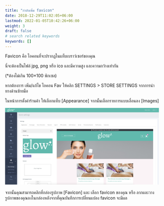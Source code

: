 ```yaml
---
title: "กำลังเพิ่ม favicon"
date: 2018-12-29T11:02:05+06:00
lastmod: 2022-01-05T10:42:26+06:00
weight: 3
draft: false
# search related keywords
keywords: []
---
```


Favicon คือ ไอคอนที่จะปรากฏในแท็บเบราว์เซอร์ของคุณ

นี่จะต้องเป็นไฟล์ jpg, png หรือ ico และมีความสูง และความกว้างเท่ากัน

(*ต้องไม่เกิน 100×100 พิกเซล)

หากต้องการ เพิ่ม/แก้ไข ไอคอน Fav ให้คลิก SETTINGS > STORE SETTINGS จากการนำทางด้านซ้ายมือ

ในหน้าการตั้งค่าร้านค้า ให้เลือกแท็บ [Appearance] จากนั้นเลือกรายการแบบเลื่อนลง [Images]

![image example](img-3.jpg "image")

จากนั้นคุณสามารถคลิกที่กล่องรูปภาพ [Favicon] และ เลือก favicon ของคุณ หรือ ลากและวางรูปภาพของคุณลงในกล่องหลังจากที่คุณบันทึกการเปลี่ยนแปลง favicon จะมีผล
